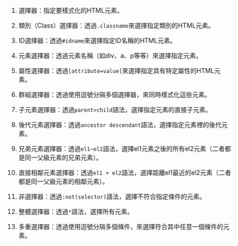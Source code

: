 

1. 選擇器：指定要樣式化的HTML元素。

2. 類別（Class）選擇器：透過`.classname`來選擇指定類別的HTML元素。

3. ID選擇器：透過`#idname`來選擇指定ID名稱的HTML元素。

4. 元素選擇器：透過元素名稱（如div、a、p等等）來選擇指定元素。

5. 屬性選擇器：透過`[attribute=value]`來選擇指定具有特定屬性的HTML元素。

6. 群組選擇器：透過使用逗號分隔多個選擇器，來同時樣式化這些元素。

7. 子元素選擇器：透過`parent>child`語法，選擇指定元素的直接子元素。

8. 後代元素選擇器：透過`ancestor descendant`語法，選擇指定元素裡的後代元素。

9. 兄弟元素選擇器：透過`el1~el2`語法，選擇el1元素之後的所有el2元素（二者都是同一父級元素的兄弟元素）。

10. 直接相鄰元素選擇器：透過`el1 + el2`語法，選擇距離el1最近的el2元素（二者都是同一父級元素的相鄰元素）。

11. 非選擇器：透過`:not(selector)`語法，選擇不符合指定條件的元素。

12. 整體選擇器：透過`*`語法，選擇所有元素。

13. 多重選擇器：透過使用逗號分隔多個條件，來選擇符合其中任意一個條件的元素。